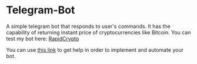 # Telegram-Bot

A simple telegram bot that responds to user's commands. It has the capability of returning instant price of cryptocurrencies like Bitcoin. 
You can test my bot here: [RapidCrypto](http://t.me/RapidCrypto_Bot)

You can use [this link](https://blog.pythonanywhere.com/148) to get help in order to implement and automate your bot.
